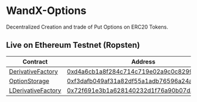 # WandX-Options
Decentralized Creation and trade of Put Options on ERC20 Tokens.


## Live on Ethereum Testnet (Ropsten)

| Contract                                                         | Address                                                                                                                       |
| ---------------------------------------------------------------- | ----------------------------------------------------------------------------------------------------------------------------- |
| [DerivativeFactory](./contracts/DerivativeFactory.sol) | [0xd4a6cb1a8f284c714c719e02a9c0c8299a6729b6](https://ropsten.etherscan.io/address/0xd4a6cb1a8f284c714c719e02a9c0c8299a6729b6) |
| [OptionStorage](./contracts/storage/OptionStorage.sol) | [0xf3dafb049af31a82df55a1adb76596a24a064dc4](https://ropsten.etherscan.io/address/0xf3dafb049af31a82df55a1adb76596a24a064dc4) |
| [LDerivativeFactory](./contracts/libraries/LDerivativeFactory.sol) | [0x72f691e3b1a628140232d1f76a90b07d3a14d7d4](https://ropsten.etherscan.io/address/0x72f691e3b1a628140232d1f76a90b07d3a14d7d4)|
